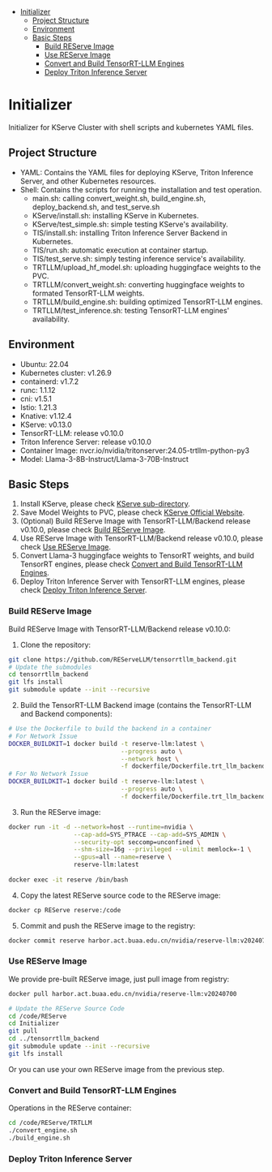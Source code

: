  <!-- TOC -->
* [Initializer](#initializer)
  * [Project Structure](#project-structure)
  * [Environment](#environment)
  * [Basic Steps](#basic-steps)
    * [Build REServe Image](#build-reserve-image)
    * [Use REServe Image](#use-reserve-image)
    * [Convert and Build TensorRT-LLM Engines](#convert-and-build-tensorrt-llm-engines)
    * [Deploy Triton Inference Server](#deploy-triton-inference-server)
# Initializer
Initializer for KServe Cluster with shell scripts and kubernetes YAML files.

## Project Structure
- YAML: Contains the YAML files for deploying KServe, Triton Inference Server, and other Kubernetes resources.
- Shell: Contains the scripts for running the installation and test operation.
  - main.sh: calling convert_weight.sh, build_engine.sh, deploy_backend.sh, and test_serve.sh
  - KServe/install.sh: installing KServe in Kubernetes.
  - KServe/test_simple.sh: simple testing KServe's availability.
  - TIS/install.sh: installing Triton Inference Server Backend in Kubernetes.
  - TIS/run.sh: automatic execution at container startup.
  - TIS/test_serve.sh: simply testing inference service's availability. 
  - TRTLLM/upload_hf_model.sh: uploading huggingface weights to the PVC.
  - TRTLLM/convert_weight.sh: converting huggingface weights to formated TensorRT-LLM weights.
  - TRTLLM/build_engine.sh: building optimized TensorRT-LLM engines.
  - TRTLLM/test_inference.sh: testing TensorRT-LLM engines' availability.

## Environment
- Ubuntu: 22.04
- Kubernetes cluster: v1.26.9
- containerd: v1.7.2
- runc: 1.1.12
- cni: v1.5.1
- Istio: 1.21.3
- Knative: v1.12.4
- KServe: v0.13.0
- TensorRT-LLM: release v0.10.0
- Triton Inference Server: release v0.10.0
- Container Image: nvcr.io/nvidia/tritonserver:24.05-trtllm-python-py3
- Model: Llama-3-8B-Instruct/Llama-3-70B-Instruct

## Basic Steps
<a name="First LLM Serving with KServe"></a>
1. Install KServe, please check [KServe sub-directory](KServe/README.md).
2. Save Model Weights to PVC, please check [KServe Official Website](https://kserve.github.io/website/master/modelserving/storage/pvc/pvc/).
3. (Optional) Build REServe Image with TensorRT-LLM/Backend release v0.10.0, please check [Build REServe Image](#build-reserve-image).
4. Use REServe Image with TensorRT-LLM/Backend release v0.10.0, please check [Use REServe Image](#use-reserve-image).
5. Convert Llama-3 huggingface weights to TensorRT weights, and build TensorRT engines, please check [Convert and Build TensorRT-LLM Engines](#convert-and-build-tensorrt-llm-engines).
6. Deploy Triton Inference Server with TensorRT-LLM engines, please check [Deploy Triton Inference Server](#deploy-triton-inference-server).

### Build REServe Image
<a name="Build REServe Image"></a>
Build REServe Image with TensorRT-LLM/Backend release v0.10.0:
1. Clone the repository:
```bash
git clone https://github.com/REServeLLM/tensorrtllm_backend.git
# Update the submodules
cd tensorrtllm_backend
git lfs install
git submodule update --init --recursive
```

2. Build the TensorRT-LLM Backend image (contains the TensorRT-LLM and Backend components):
```bash
# Use the Dockerfile to build the backend in a container
# For Network Issue
DOCKER_BUILDKIT=1 docker build -t reserve-llm:latest \
                               --progress auto \
                               --network host \
                               -f dockerfile/Dockerfile.trt_llm_backend_network_proxy .
# For No Network Issue
DOCKER_BUILDKIT=1 docker build -t reserve-llm:latest \
                               --progress auto \
                               -f dockerfile/Dockerfile.trt_llm_backend .
```
3. Run the REServe image:
```bash
docker run -it -d --network=host --runtime=nvidia \
                  --cap-add=SYS_PTRACE --cap-add=SYS_ADMIN \
                  --security-opt seccomp=unconfined \
                  --shm-size=16g --privileged --ulimit memlock=-1 \
                  --gpus=all --name=reserve \
                  reserve-llm:latest
                  
docker exec -it reserve /bin/bash
```

4. Copy the latest REServe source code to the REServe image:
```bash
docker cp REServe reserve:/code
```

5. Commit and push the REServe image to the registry:
```bash
docker commit reserve harbor.act.buaa.edu.cn/nvidia/reserve-llm:v20240709
```

### Use REServe Image
<a name="Use REServe Image"></a>
We provide pre-built REServe image, just pull image from registry:
```bash
docker pull harbor.act.buaa.edu.cn/nvidia/reserve-llm:v20240700

# Update the REServe Source Code
cd /code/REServe
cd Initializer
git pull
cd ../tensorrtllm_backend
git submodule update --init --recursive
git lfs install
```
Or you can use your own REServe image from the previous step.

### Convert and Build TensorRT-LLM Engines
<a name="Convert and Build TensorRT-LLM Engines"></a>
Operations in the REServe container:
```bash
cd /code/REServe/TRTLLM
./convert_engine.sh
./build_engine.sh
```

### Deploy Triton Inference Server
<a name="Deploy Triton Inference Server"></a>